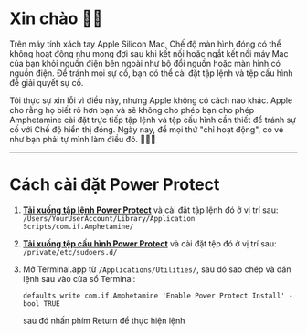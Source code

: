# Xin chào 👋🏼

Trên máy tính xách tay Apple Silicon Mac, Chế độ màn hình đóng có thể không hoạt động như mong đợi sau khi kết nối hoặc ngắt kết nối máy Mac của bạn khỏi nguồn điện bên ngoài như bộ đổi nguồn hoặc màn hình có nguồn điện. Để tránh mọi sự cố, bạn có thể cài đặt tập lệnh và tệp cấu hình để giải quyết sự cố.

Tôi thực sự xin lỗi vì điều này, nhưng Apple không có cách nào khác. Apple cho rằng họ biết rõ hơn bạn và sẽ không cho phép bạn cho phép Amphetamine cài đặt trực tiếp tập lệnh và tệp cấu hình cần thiết để tránh sự cố với Chế độ hiển thị đóng. Ngày nay, để mọi thứ "chỉ hoạt động", có vẻ như bạn phải tự mình làm điều đó. 🔨💪🏼

---

# Cách cài đặt Power Protect

1. <b>[Tải xuống tập lệnh Power Protect](https://raw.githubusercontent.com/x74353/Amphetamine/master/Files/PowerProtect_Script.zip)</b> và cài đặt tập lệnh đó ở vị trí sau:<BR>
     ```/Users/YourUserAccount/Library/Application Scripts/com.if.Amphetamine/```

2. <b>[Tải xuống tệp cấu hình Power Protect](https://raw.githubusercontent.com/x74353/Amphetamine/master/Files/PowerProtect_Configuration.zip)</b> và cài đặt tệp đó ở vị trí sau:<BR >
     ```/private/etc/sudoers.d/```

3. Mở Terminal.app từ ```/Applications/Utilities/```, sau đó sao chép và dán lệnh sau vào cửa sổ Terminal:<BR>

     ```defaults write com.if.Amphetamine 'Enable Power Protect Install' -bool TRUE```

    sau đó nhấn phím Return để thực hiện lệnh
